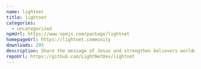 ```yaml
---
name: lightnet
title: lightnet
categories:
  - uncategorized
npmUrl: https://www.npmjs.com/package/lightnet
homepageUrl: https://lightnet.community
downloads: 293
description: Share the message of Jesus and strengthen believers worldwide.
repoUrl: https://github.com/LightNetDev/lightnet
---
```

